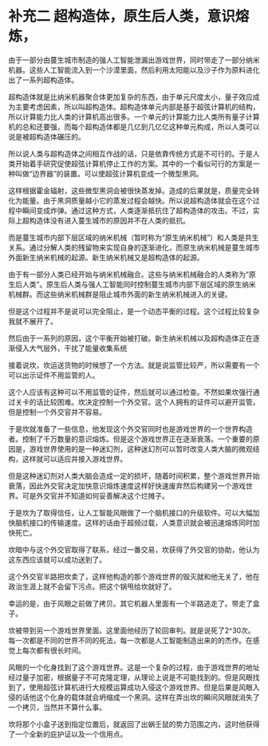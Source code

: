 # 补充二 超构造体，原生后人类，意识熔炼，

由于一部分由蔓生城市制造的强人工智能泄漏出游戏世界，同时带走了一部分纳米机器。这些人工智能流入到一个沙漠里面，然后利用太阳能以及沙子作为原料进化出了一系列超构造体。

超构造体就是比纳米机器聚合体更加复杂的东西，由于单元尺度太小，量子效应成为主要考虑因素，所以叫超构造体。超构造体单元内部是基于超弦计算机的结构，所以计算能力比人类的计算机高出很多。一个单元的计算能力比人类所有量子计算机的总和还要强，而每个超构造体都是几亿到几亿亿这种单元构成，所以人类可以说是被超构造体碾压的。

所以说人类与超构造体之间相互作战的话，只是依靠传统方式是不可行的。于是人类开始着手研究促使超弦计算机停止工作的方案。其中的一个看似可行的方案是一种叫做“边界器”的装置。可以使超弦计算机变成一个微型黑洞。

这样根据霍金辐射，这些微型黑洞会被很快蒸发掉。造成的后果就是，质量完全转化为能量。由于黑洞质量越小它的蒸发过程会越快。所以说超构造体就会在这个过程中瞬间变成炸弹。通过这种方式，人类逐渐抵抗住了超构造体的攻击。不过，实际上超构造体没有进入蔓生城市的原因并不在人类的抵抗。

而是蔓生城市内部下层区域的纳米机械（暂时称为“原生纳米机械”）和人类是共生关系。通过分解人类的残留物来实现自身的逐渐进化，而原生纳米机械是蔓生城市外面新生纳米机械的起源。新生纳米机械又是超构造体的起源。

由于有一部分人类已经开始与纳米机械融合。这些与纳米机械融合的人类称为“原生后人类”。原生后人类与强人工智能同时控制蔓生城市内部下层区域的原生纳米机械群。而这些纳米机械群是阻止城市外面的新生纳米机械进入的关键。

但是这个过程并不是说可以完全阻止，是一个动态平衡的过程。这个过程比较复杂我就不展开了。

然后由于一系列的原因，这个平衡开始被打破。新生纳米机械以及超构造体正在逐渐侵入大气层外，干扰了能量收集系统

接着说坎，坎运送货物的时候想了一个方法。就是说监管比较严，所以需要有一个可以出示证件不用监管的人。

这个人应该有这种可以不用监管的证件，然后就可以通过检查。不然如果坎强行通过关卡的话比较困难。坎决定控制一个外交官。这个人拥有的证件可以避开监管。但是控制一个外交官并不容易。

于是坎就准备了一些信息，他发现这个外交官同时也是游戏世界的一个世界构造者。控制了千万数量的意识熔炼。但是这个游戏世界正在逐渐衰落。一个重要的原因是，游戏世界使用的是一种迷幻剂，这种迷幻剂可以暂时改变人类大脑的微观结构，这样就可以适应并接入游戏世界。

但是这种迷幻剂对人类大脑会造成一定的损坏，随着时间积累，整个游戏世界开始衰落，因此外交官决定加快意识熔炼速度这样好快速废弃然后构建另一个游戏世界。可是外交官并不知道如何妥善解决这个烂摊子。

于是坎为了取得信任，让人工智能风眼做了一个脑机接口的升级软件。可以大幅加快脑机接口的传输速度。这样的话由于超频过载，人类意识就会被迅速熔炼同时加快死亡。

坎暗中与这个外交官取得了联系，经过一番交易，坎获得了外交官的协助，他认为这东西应该就可以成功送到了。

这个外交官半路把坎卖了，这样他构造的那个游戏世界的毁灭就和他无关了，他在政治生涯上就不会留下污点。把这个锅甩给坎就好了。

幸运的是，由于风眼之前做了拷贝。其它机器人里面有一个半路逃走了。带走了盒子。

坎被带到另一个游戏世界里面。这里面他经历了轮回审判。就是说死了2^30次。每一次都是不同的世界不同的死法，每一次都是人工智能制造出来的的杰作。在感觉上每次都有很长时间。

风眼的一个化身找到了这个游戏世界。这是一个复杂的过程，由于游戏世界的地址经过量子加密，根据量子不可克隆定理，从理论上说是不可能找到的。但是风眼找到了，使用超弦计算机进行大规模运算成功入侵这个游戏世界。但是后果是风眼入侵的话他这个化身的载体就会坍缩成一个黑洞。这样在弄出坎的瞬间风眼就消失了一个拷贝，当然并不算什么事。

坎将那个小盒子送到指定位置后，就返回了出蜗壬鼠的势力范围之内，这时他获得了一个全新的庇护证以及一个信用点。

